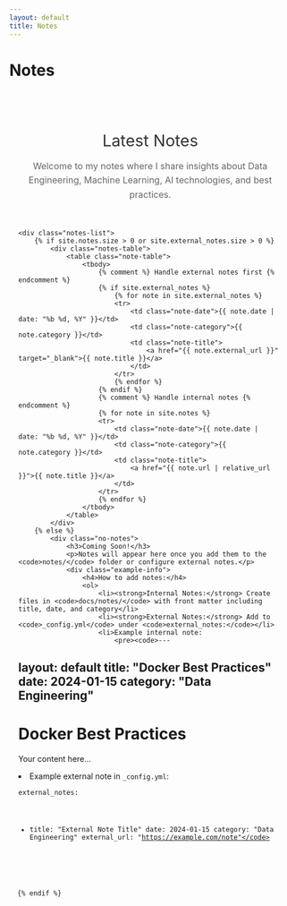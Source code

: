 ```yaml
---
layout: default
title: Notes
---
```


# Notes

<div class="page-content">
    <div class="intro-section">
        <h2>Latest Notes</h2>
        <p>Welcome to my notes where I share insights about Data Engineering, Machine Learning, AI technologies, and best practices.</p>
    </div>

    <div class="notes-list">
        {% if site.notes.size > 0 or site.external_notes.size > 0 %}
            <div class="notes-table">
                <table class="note-table">
                    <tbody>
                        {% comment %} Handle external notes first {% endcomment %}
                        {% if site.external_notes %}
                            {% for note in site.external_notes %}
                            <tr>
                                <td class="note-date">{{ note.date | date: "%b %d, %Y" }}</td>
                                <td class="note-category">{{ note.category }}</td>
                                <td class="note-title">
                                    <a href="{{ note.external_url }}" target="_blank">{{ note.title }}</a>
                                </td>
                            </tr>
                            {% endfor %}
                        {% endif %}
                        {% comment %} Handle internal notes {% endcomment %}
                        {% for note in site.notes %}
                        <tr>
                            <td class="note-date">{{ note.date | date: "%b %d, %Y" }}</td>
                            <td class="note-category">{{ note.category }}</td>
                            <td class="note-title">
                                <a href="{{ note.url | relative_url }}">{{ note.title }}</a>
                            </td>
                        </tr>
                        {% endfor %}
                    </tbody>
                </table>
            </div>
        {% else %}
            <div class="no-notes">
                <h3>Coming Soon!</h3>
                <p>Notes will appear here once you add them to the <code>notes/</code> folder or configure external notes.</p>
                <div class="example-info">
                    <h4>How to add notes:</h4>
                    <ol>
                        <li><strong>Internal Notes:</strong> Create files in <code>docs/notes/</code> with front matter including title, date, and category</li>
                        <li><strong>External Notes:</strong> Add to <code>_config.yml</code> under <code>external_notes:</code></li>
                        <li>Example internal note:
                            <pre><code>---
layout: default
title: "Docker Best Practices"
date: 2024-01-15
category: "Data Engineering"
---

# Docker Best Practices

Your content here...</code></pre>
                        </li>
                        <li>Example external note in <code>_config.yml</code>:
                            <pre><code>external_notes:
  - title: "External Note Title"
    date: 2024-01-15
    category: "Data Engineering"
    external_url: "https://example.com/note"</code></pre>
                        </li>
                    </ol>
                </div>
            </div>
        {% endif %}
    </div>
</div>

<style>
.page-content {
    max-width: 800px;
    margin: 0 auto;
    padding: 2rem 1rem;
}

.intro-section {
    text-align: center;
    margin-bottom: 3rem;
}

.intro-section h2 {
    color: #333;
    font-size: 1.8rem;
    margin-bottom: 1rem;
    font-weight: 400;
}

.intro-section p {
    font-size: 1rem;
    color: #666;
    line-height: 1.6;
}

.notes-table {
  max-width: 900px;
  margin: 0 auto;
  background: #fafafa;
  border-radius: 12px;
  padding: 1.5rem;
  border: 1px solid #f0f0f0;
}

.note-table {
  width: 100%;
  border-collapse: separate;
  border-spacing: 0;
  font-size: 0.95rem;
}

.note-table tbody tr {
  transition: all 0.2s ease;
  border-radius: 8px;
}

.note-table tbody tr:hover {
  background-color: rgba(0, 0, 0, 0.02);
  transform: translateY(-1px);
}

.note-table tbody tr:last-child {
  border-bottom: none;
}

.note-table td {
  padding: 1.2rem 1rem;
  vertical-align: middle;
  border: none;
}

.note-date {
  color: #666;
  font-size: 0.85rem;
  font-weight: 500;
  white-space: nowrap;
  font-family: 'SF Mono', 'Monaco', 'Inconsolata', 'Roboto Mono', monospace;
  width: 100px;
  text-align: left;
  letter-spacing: 0.3px;
}

.note-category {
  color: #888;
  font-size: 0.85rem;
  font-weight: 500;
  white-space: nowrap;
  width: 150px;
  text-align: left;
}

.note-title {
  padding-left: 1.5rem;
}

.note-title a {
  color: #333;
  text-decoration: none;
  font-weight: 500;
  font-size: 1rem;
  line-height: 1.5;
  transition: color 0.2s ease;
  display: block;
}

.note-title a:hover {
  color: #000;
  text-decoration: underline;
  text-decoration-thickness: 1px;
  text-underline-offset: 2px;
}

.no-notes {
    text-align: center;
    padding: 3rem 2rem;
    background: #f8f9fa;
    border-radius: 10px;
}

.no-notes h3 {
    color: #333;
    margin-bottom: 1rem;
}

.example-info {
    text-align: left;
    max-width: 600px;
    margin: 2rem auto 0;
    padding: 1.5rem;
    background: white;
    border-radius: 8px;
    border: 1px solid #e9ecef;
}

.example-info h4 {
    color: #333;
    margin-bottom: 1rem;
}

.example-info ol {
    margin-bottom: 1rem;
}

.example-info li {
    margin-bottom: 0.5rem;
    color: #555;
}

.example-info pre {
    background: #f1f3f4;
    padding: 1rem;
    border-radius: 4px;
    overflow-x: auto;
    font-size: 0.9rem;
}

.example-info code {
    background: #f1f3f4;
    padding: 0.2rem 0.4rem;
    border-radius: 3px;
    font-size: 0.9rem;
}

.example-info pre code {
    background: none;
    padding: 0;
}

@media (max-width: 768px) {
    .page-content {
        padding: 1rem;
    }
    
    .intro-section h2 {
        font-size: 1.6rem;
    }
    
    .notes-table {
        padding: 1rem;
    }
    
    .note-table {
        font-size: 0.9rem;
    }
    
    .note-table td {
        padding: 1rem 0.5rem;
    }
    
    .note-date {
        font-size: 0.8rem;
        width: 80px;
    }
    
    .note-category {
        font-size: 0.8rem;
        width: 120px;
    }
    
    .note-title {
        padding-left: 1rem;
    }
    
    .note-title a {
        font-size: 0.9rem;
    }
}
</style>